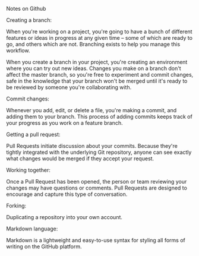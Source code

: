 Notes on Github

Creating a branch: 

When you're working on a project, you're going to have a bunch of different features or ideas in progress at any given time – some of which are ready to go, and others which are not. Branching exists to help you manage this workflow.

When you create a branch in your project, you're creating an environment where you can try out new ideas. Changes you make on a branch don't affect the master branch, so you're free to experiment and commit changes, safe in the knowledge that your branch won't be merged until it's ready to be reviewed by someone you're collaborating with.

Commit changes: 

Whenever you add, edit, or delete a file, you're making a commit, and adding them to your branch. This process of adding commits keeps track of your progress as you work on a feature branch.

Getting a pull request:

Pull Requests initiate discussion about your commits. Because they're tightly integrated with the underlying Git repository, anyone can see exactly what changes would be merged if they accept your request.


Working together:

Once a Pull Request has been opened, the person or team reviewing your changes may have questions or comments. Pull Requests are designed to encourage and capture this type of conversation.


Forking: 

Duplicating a repository into your own account. 

Markdown language: 

Markdown is a lightweight and easy-to-use syntax for styling all forms of writing on the GitHub platform.

